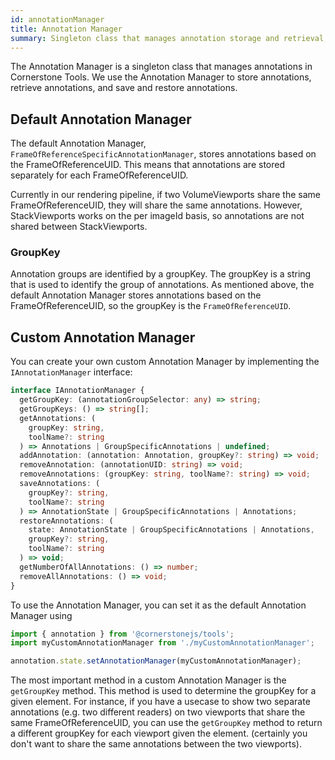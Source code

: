 ```yaml
---
id: annotationManager
title: Annotation Manager
summary: Singleton class that manages annotation storage and retrieval, with the default implementation organizing annotations by Frame of Reference UID
---
```


The Annotation Manager is a singleton class that manages annotations in Cornerstone Tools.
We use the Annotation Manager to store annotations, retrieve annotations, and save and restore annotations.

## Default Annotation Manager

The default Annotation Manager, `FrameOfReferenceSpecificAnnotationManager`, stores annotations based on the FrameOfReferenceUID.
This means that annotations are stored separately for each FrameOfReferenceUID.

Currently in our rendering pipeline, if two VolumeViewports share the same
FrameOfReferenceUID, they will share the same annotations. However, StackViewports
works on the per imageId basis, so annotations are not shared between StackViewports.

### GroupKey

Annotation groups are identified by a groupKey. The groupKey is a string that is used to identify the group of annotations.
As mentioned above, the default Annotation Manager stores annotations based on the FrameOfReferenceUID, so the groupKey is the `FrameOfReferenceUID`.

## Custom Annotation Manager

You can create your own custom Annotation Manager by implementing the `IAnnotationManager` interface:

```ts
interface IAnnotationManager {
  getGroupKey: (annotationGroupSelector: any) => string;
  getGroupKeys: () => string[];
  getAnnotations: (
    groupKey: string,
    toolName?: string
  ) => Annotations | GroupSpecificAnnotations | undefined;
  addAnnotation: (annotation: Annotation, groupKey?: string) => void;
  removeAnnotation: (annotationUID: string) => void;
  removeAnnotations: (groupKey: string, toolName?: string) => void;
  saveAnnotations: (
    groupKey?: string,
    toolName?: string
  ) => AnnotationState | GroupSpecificAnnotations | Annotations;
  restoreAnnotations: (
    state: AnnotationState | GroupSpecificAnnotations | Annotations,
    groupKey?: string,
    toolName?: string
  ) => void;
  getNumberOfAllAnnotations: () => number;
  removeAllAnnotations: () => void;
}
```

To use the Annotation Manager, you can set it as the default Annotation Manager using

```js
import { annotation } from '@cornerstonejs/tools';
import myCustomAnnotationManager from './myCustomAnnotationManager';

annotation.state.setAnnotationManager(myCustomAnnotationManager);
```

The most important method in a custom Annotation Manager is the `getGroupKey` method.
This method is used to determine the groupKey for a given element. For instance,
if you have a usecase to show two separate annotations (e.g. two different readers)
on two viewports that share the same FrameOfReferenceUID, you can use the `getGroupKey`
method to return a different groupKey for each viewport given the element. (certainly
you don't want to share the same annotations between the two viewports).

